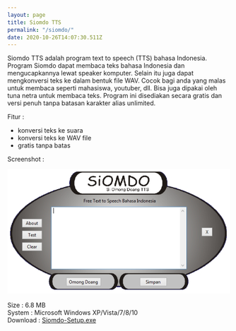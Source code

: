 ```yaml
---
layout: page
title: Siomdo TTS
permalink: "/siomdo/"
date: 2020-10-26T14:07:30.511Z
---
```

Siomdo TTS adalah program text to speech (TTS) bahasa Indonesia. Program Siomdo dapat membaca teks bahasa Indonesia dan mengucapkannya lewat speaker komputer. Selain itu juga dapat mengkonversi teks ke dalam bentuk file WAV. Cocok bagi anda yang malas untuk membaca seperti mahasiswa, youtuber, dll. Bisa juga dipakai oleh tuna netra untuk membaca teks. Program ini disediakan secara gratis dan versi penuh tanpa batasan karakter alias unlimited. 

Fitur :

* konversi teks ke suara
* konversi teks ke WAV file
* gratis tanpa batas

Screenshot :

![](/uploads/siomdo1.jpg)

Size : 6.8 MB  
System : Microsoft Windows XP/Vista/7/8/10  
Download : [Siomdo-Setup.exe](https://sourceforge.net/projects/siomdo/files/latest/download "https://sourceforge.net/projects/siomdo/files/latest/download")